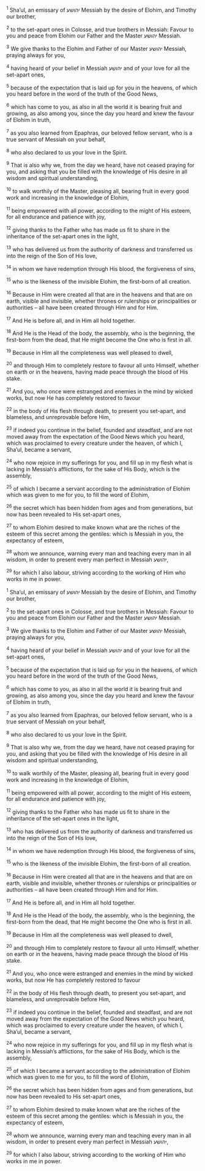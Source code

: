 <sup>1</sup> Sha’ul, an emissary of יהושע Messiah by the desire of Elohim, and Timothy our brother,

<sup>2</sup> to the set-apart ones in Colosse, and true brothers in Messiah: Favour to you and peace from Elohim our Father and the Master יהושע Messiah.

<sup>3</sup> We give thanks to the Elohim and Father of our Master יהושע Messiah, praying always for you,

<sup>4</sup> having heard of your belief in Messiah יהושע and of your love for all the set-apart ones,

<sup>5</sup> because of the expectation that is laid up for you in the heavens, of which you heard before in the word of the truth of the Good News,

<sup>6</sup> which has come to you, as also in all the world it is bearing fruit and growing, as also among you, since the day you heard and knew the favour of Elohim in truth,

<sup>7</sup> as you also learned from Epaphras, our beloved fellow servant, who is a true servant of Messiah on your behalf,

<sup>8</sup> who also declared to us your love in the Spirit.

<sup>9</sup> That is also why we, from the day we heard, have not ceased praying for you, and asking that you be filled with the knowledge of His desire in all wisdom and spiritual understanding,

<sup>10</sup> to walk worthily of the Master, pleasing all, bearing fruit in every good work and increasing in the knowledge of Elohim,

<sup>11</sup> being empowered with all power, according to the might of His esteem, for all endurance and patience with joy,

<sup>12</sup> giving thanks to the Father who has made us fit to share in the inheritance of the set-apart ones in the light,

<sup>13</sup> who has delivered us from the authority of darkness and transferred us into the reign of the Son of His love,

<sup>14</sup> in whom we have redemption through His blood, the forgiveness of sins,

<sup>15</sup> who is the likeness of the invisible Elohim, the first-born of all creation.

<sup>16</sup> Because in Him were created all that are in the heavens and that are on earth, visible and invisible, whether thrones or rulerships or principalities or authorities – all have been created through Him and for Him.

<sup>17</sup> And He is before all, and in Him all hold together.

<sup>18</sup> And He is the Head of the body, the assembly, who is the beginning, the first-born from the dead, that He might become the One who is first in all.

<sup>19</sup> Because in Him all the completeness was well pleased to dwell,

<sup>20</sup> and through Him to completely restore to favour all unto Himself, whether on earth or in the heavens, having made peace through the blood of His stake.

<sup>21</sup> And you, who once were estranged and enemies in the mind by wicked works, but now He has completely restored to favour

<sup>22</sup> in the body of His flesh through death, to present you set-apart, and blameless, and unreprovable before Him,

<sup>23</sup> if indeed you continue in the belief, founded and steadfast, and are not moved away from the expectation of the Good News which you heard, which was proclaimed to every creature under the heaven, of which I, Sha’ul, became a servant,

<sup>24</sup> who now rejoice in my sufferings for you, and fill up in my flesh what is lacking in Messiah’s afflictions, for the sake of His Body, which is the assembly,

<sup>25</sup> of which I became a servant according to the administration of Elohim which was given to me for you, to fill the word of Elohim,

<sup>26</sup> the secret which has been hidden from ages and from generations, but now has been revealed to His set-apart ones,

<sup>27</sup> to whom Elohim desired to make known what are the riches of the esteem of this secret among the gentiles: which is Messiah in you, the expectancy of esteem,

<sup>28</sup> whom we announce, warning every man and teaching every man in all wisdom, in order to present every man perfect in Messiah יהושע,

<sup>29</sup> for which I also labour, striving according to the working of Him who works in me in power.

<sup>1</sup> Sha’ul, an emissary of יהושע Messiah by the desire of Elohim, and Timothy our brother,

<sup>2</sup> to the set-apart ones in Colosse, and true brothers in Messiah: Favour to you and peace from Elohim our Father and the Master יהושע Messiah.

<sup>3</sup> We give thanks to the Elohim and Father of our Master יהושע Messiah, praying always for you,

<sup>4</sup> having heard of your belief in Messiah יהושע and of your love for all the set-apart ones,

<sup>5</sup> because of the expectation that is laid up for you in the heavens, of which you heard before in the word of the truth of the Good News,

<sup>6</sup> which has come to you, as also in all the world it is bearing fruit and growing, as also among you, since the day you heard and knew the favour of Elohim in truth,

<sup>7</sup> as you also learned from Epaphras, our beloved fellow servant, who is a true servant of Messiah on your behalf,

<sup>8</sup> who also declared to us your love in the Spirit.

<sup>9</sup> That is also why we, from the day we heard, have not ceased praying for you, and asking that you be filled with the knowledge of His desire in all wisdom and spiritual understanding,

<sup>10</sup> to walk worthily of the Master, pleasing all, bearing fruit in every good work and increasing in the knowledge of Elohim,

<sup>11</sup> being empowered with all power, according to the might of His esteem, for all endurance and patience with joy,

<sup>12</sup> giving thanks to the Father who has made us fit to share in the inheritance of the set-apart ones in the light,

<sup>13</sup> who has delivered us from the authority of darkness and transferred us into the reign of the Son of His love,

<sup>14</sup> in whom we have redemption through His blood, the forgiveness of sins,

<sup>15</sup> who is the likeness of the invisible Elohim, the first-born of all creation.

<sup>16</sup> Because in Him were created all that are in the heavens and that are on earth, visible and invisible, whether thrones or rulerships or principalities or authorities – all have been created through Him and for Him.

<sup>17</sup> And He is before all, and in Him all hold together.

<sup>18</sup> And He is the Head of the body, the assembly, who is the beginning, the first-born from the dead, that He might become the One who is first in all.

<sup>19</sup> Because in Him all the completeness was well pleased to dwell,

<sup>20</sup> and through Him to completely restore to favour all unto Himself, whether on earth or in the heavens, having made peace through the blood of His stake.

<sup>21</sup> And you, who once were estranged and enemies in the mind by wicked works, but now He has completely restored to favour

<sup>22</sup> in the body of His flesh through death, to present you set-apart, and blameless, and unreprovable before Him,

<sup>23</sup> if indeed you continue in the belief, founded and steadfast, and are not moved away from the expectation of the Good News which you heard, which was proclaimed to every creature under the heaven, of which I, Sha’ul, became a servant,

<sup>24</sup> who now rejoice in my sufferings for you, and fill up in my flesh what is lacking in Messiah’s afflictions, for the sake of His Body, which is the assembly,

<sup>25</sup> of which I became a servant according to the administration of Elohim which was given to me for you, to fill the word of Elohim,

<sup>26</sup> the secret which has been hidden from ages and from generations, but now has been revealed to His set-apart ones,

<sup>27</sup> to whom Elohim desired to make known what are the riches of the esteem of this secret among the gentiles: which is Messiah in you, the expectancy of esteem,

<sup>28</sup> whom we announce, warning every man and teaching every man in all wisdom, in order to present every man perfect in Messiah יהושע,

<sup>29</sup> for which I also labour, striving according to the working of Him who works in me in power.

